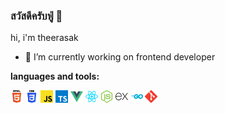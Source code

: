 ### สวัสดีครับฟู่ 👋

hi, i'm theerasak
- 🔭 I’m currently working on frontend developer

**languages and tools:**  

<code><img height="20" src="https://github.com/theerasakkeng/theerasakkeng/blob/main/assets/html5.svg"></code>
<code><img height="20" src="https://github.com/theerasakkeng/theerasakkeng/blob/main/assets/css3.svg"></code>
<code><img height="20" src="https://github.com/theerasakkeng/theerasakkeng/blob/main/assets/javascript.svg"></code>
<code><img height="20" src="https://github.com/theerasakkeng/theerasakkeng/blob/main/assets/typescript.svg"></code>
<code><img height="20" src="https://github.com/theerasakkeng/theerasakkeng/blob/main/assets/vuejs.svg"></code>
<code><img height="20" src="https://github.com/theerasakkeng/theerasakkeng/blob/main/assets/reactjs.svg"></code>
<code><img height="20" src="https://github.com/theerasakkeng/theerasakkeng/blob/main/assets/nodejs.svg"></code>
<code><img height="20" src="https://github.com/theerasakkeng/theerasakkeng/blob/main/assets/expressjs.svg"></code>
<code><img height="20" src="https://github.com/theerasakkeng/theerasakkeng/blob/main/assets/golang.svg"></code>
<code><img height="20" src="https://github.com/theerasakkeng/theerasakkeng/blob/main/assets/git-scm.svg"></code>

<!--
**theerasakkeng/theerasakkeng** is a ✨ _special_ ✨ repository because its `README.md` (this file) appears on your GitHub profile.

Here are some ideas to get you started:

- 🔭 I’m currently working on ...
- 🌱 I’m currently learning ...
- 👯 I’m looking to collaborate on ...
- 🤔 I’m looking for help with ...
- 💬 Ask me about ...
- 📫 How to reach me: ...
- 😄 Pronouns: ...
- ⚡ Fun fact: ...
-->
